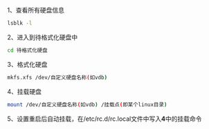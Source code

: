 1、查看所有硬盘信息
```bash
lsblk -l
```
2、进入到待格式化硬盘中
```bash
cd 待格式化硬盘
```
3、格式化硬盘
```bash
mkfs.xfs /dev/自定义硬盘名称(如vdb)
```
4、挂载硬盘
```bash
mount /dev/自定义硬盘名称(如vdb) /挂载点(即某个linux目录)
```
5、设置重启后自动挂载，在/etc/rc.d/rc.local文件中写入**4**中的挂载命令
